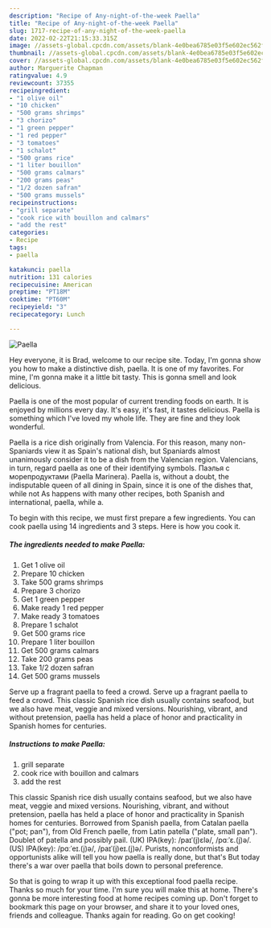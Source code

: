 ```yaml
---
description: "Recipe of Any-night-of-the-week Paella"
title: "Recipe of Any-night-of-the-week Paella"
slug: 1717-recipe-of-any-night-of-the-week-paella
date: 2022-02-22T21:15:33.315Z
image: //assets-global.cpcdn.com/assets/blank-4e0bea6785e03f5e602ec562f230caae08da540cada707380b4fe1bbebba43da.png
thumbnail: //assets-global.cpcdn.com/assets/blank-4e0bea6785e03f5e602ec562f230caae08da540cada707380b4fe1bbebba43da.png
cover: //assets-global.cpcdn.com/assets/blank-4e0bea6785e03f5e602ec562f230caae08da540cada707380b4fe1bbebba43da.png
author: Marguerite Chapman
ratingvalue: 4.9
reviewcount: 37355
recipeingredient:
- "1 olive oil"
- "10 chicken"
- "500 grams shrimps"
- "3 chorizo"
- "1 green pepper"
- "1 red pepper"
- "3 tomatoes"
- "1 schalot"
- "500 grams rice"
- "1 liter bouillon"
- "500 grams calmars"
- "200 grams peas"
- "1/2 dozen safran"
- "500 grams mussels"
recipeinstructions:
- "grill separate"
- "cook rice with bouillon and calmars"
- "add the rest"
categories:
- Recipe
tags:
- paella

katakunci: paella 
nutrition: 131 calories
recipecuisine: American
preptime: "PT18M"
cooktime: "PT60M"
recipeyield: "3"
recipecategory: Lunch

---
```



![Paella](//assets-global.cpcdn.com/assets/blank-4e0bea6785e03f5e602ec562f230caae08da540cada707380b4fe1bbebba43da.png)

Hey everyone, it is Brad, welcome to our recipe site. Today, I'm gonna show you how to make a distinctive dish, paella. It is one of my favorites. For mine, I'm gonna make it a little bit tasty. This is gonna smell and look delicious.

Paella is one of the most popular of current trending foods on earth. It is enjoyed by millions every day. It's easy, it's fast, it tastes delicious. Paella is something which I've loved my whole life. They are fine and they look wonderful.

Paella is a rice dish originally from Valencia. For this reason, many non-Spaniards view it as Spain's national dish, but Spaniards almost unanimously consider it to be a dish from the Valencian region. Valencians, in turn, regard paella as one of their identifying symbols. Паэлья с морепродуктами (Paella Marinera). Paella is, without a doubt, the indisputable queen of all dining in Spain, since it is one of the dishes that, while not As happens with many other recipes, both Spanish and international, paella, while a.


To begin with this recipe, we must first prepare a few ingredients. You can cook paella using 14 ingredients and 3 steps. Here is how you cook it.

<!--inarticleads1-->

##### The ingredients needed to make Paella:

1. Get 1 olive oil
1. Prepare 10 chicken
1. Take 500 grams shrimps
1. Prepare 3 chorizo
1. Get 1 green pepper
1. Make ready 1 red pepper
1. Make ready 3 tomatoes
1. Prepare 1 schalot
1. Get 500 grams rice
1. Prepare 1 liter bouillon
1. Get 500 grams calmars
1. Take 200 grams peas
1. Take 1/2 dozen safran
1. Get 500 grams mussels


Serve up a fragrant paella to feed a crowd. Serve up a fragrant paella to feed a crowd. This classic Spanish rice dish usually contains seafood, but we also have meat, veggie and mixed versions. Nourishing, vibrant, and without pretension, paella has held a place of honor and practicality in Spanish homes for centuries. 

<!--inarticleads2-->

##### Instructions to make Paella:

1. grill separate
1. cook rice with bouillon and calmars
1. add the rest


This classic Spanish rice dish usually contains seafood, but we also have meat, veggie and mixed versions. Nourishing, vibrant, and without pretension, paella has held a place of honor and practicality in Spanish homes for centuries. Borrowed from Spanish paella, from Catalan paella ("pot; pan"), from Old French paelle, from Latin patella ("plate, small pan"). Doublet of patella and possibly pail. (UK) IPA(key): /paɪˈ(j)ɛlə/, /pɑːˈɛ.(j)ə/. (US) IPA(key): /pɑːˈeɪ.(j)ə/, /paɪˈ(j)eɪ.(j)ə/. Purists, nonconformists and opportunists alike will tell you how paella is really done, but that's But today there's a war over paella that boils down to personal preference. 

So that is going to wrap it up with this exceptional food paella recipe. Thanks so much for your time. I'm sure you will make this at home. There's gonna be more interesting food at home recipes coming up. Don't forget to bookmark this page on your browser, and share it to your loved ones, friends and colleague. Thanks again for reading. Go on get cooking!
